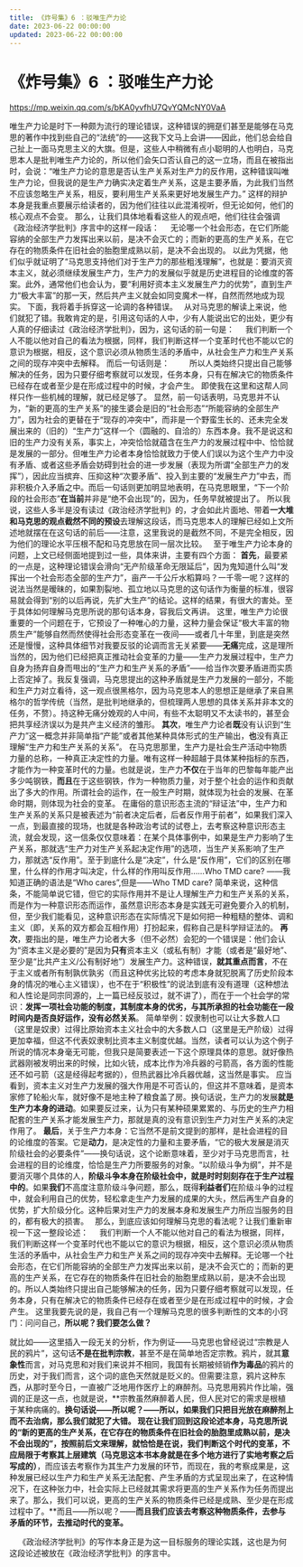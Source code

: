 ```yaml
---
title: 《炸号集》6 ：驳唯生产力论
date: 2023-06-22 00:00:00
updated: 2023-06-22 00:00:00
---
```



# 《炸号集》6 ：驳唯生产力论



https://mp.weixin.qq.com/s/bKA0yvfhU7QvYQMcNY0VaA

唯生产力论是时下一种颇为流行的理论错误，这种错误的拥趸们甚至是能够在马克思的著作中找到些自己的“法统”的——这我下文马上会讲——因此，他们总会给自己扯上一面马克思主义的大旗。但是，这些人中稍微有点小聪明的人也明白，马克思本人是批判唯生产力论的，所以他们会矢口否认自己的这一立场，而且在被指出时，会说：“唯生产力论的意思是否认生产关系对生产力的反作用，这种错误叫唯生产力论，但我说的是生产力确实决定着生产关系，这是主要矛盾，为此我们当然不应该忽略生产关系，相反，要利用生产关系来更好地发展生产力。”
这样的辩护本身是我重点要展示给读者的，因为他们往往以此混淆视听，但无论如何，他们的核心观点不会变。
那么，让我们具体地看看这些人的观点吧，他们往往会强调《政治经济学批判》序言中的这样一段话：
    无论哪一个社会形态，在它们所能容纳的全部生产力发挥出来以前，是决不会灭亡的；而新的更高的生产关系，在它存在的物质条件在旧社会的胎胞里成熟以前，是决不会出现的。
以此为凭据，他们似乎就证明了“马克思支持他们对于生产力的那些粗浅理解”，也就是：要消灭资本主义，就必须继续发展生产力，生产力的发展似乎就是历史进程目的论维度的答案。此外，通常他们也会认为，要“利用好资本主义发展生产力的优势”，直到生产力“极大丰富”的那一天，然后共产主义就会如同变魔术一样，自然而然地成为现实。
下面，我将着手拆穿这一论调的各种错误。
 
从对马克思的解读上来说，他们就犯了错。我敢肯定的是，引用这句话的人中，少有人能说出它的出处，更少有人真的仔细读过《政治经济学批判》，因为，这句话的前一句是：
    我们判断一个人不能以他对自己的看法为根据，同样，我们判断这样一个变革时代也不能以它的意识为根据，相反，这个意识必须从物质生活的矛盾中，从社会生产力和生产关系之间的现存冲突中去解释。
而后一句话则是：
        所以人类始终只提出自己能够解决的任务，因为只要仔细考察就可以发现，任务本身，只有在解决它的物质条件已经存在或者至少是在形成过程中的时候，才会产生。
即使我在这里和这帮人同样只作一些机械的理解，就已经足够了。
显然，前一句话表明，马克思并不认为，“新的更高的生产关系”的接生婆会是旧的“社会形态”“所能容纳的全部生产力”，因为社会的更替在于“现存的冲突中”，而非是一个野蛮生长的、还未完全发展出来的（旧的）“生产力”这样一个（圆融的、自洽的）东西本身。我不是说这和旧的生产力没有关系，事实上，冲突恰恰就蕴含在生产力的发展过程中中、恰恰就是发展的一部分。但唯生产力论者本身恰恰就致力于使人们误以为这个生产力中没有矛盾、或者这些矛盾会妨碍到社会的进一步发展（表现为所谓“全部生产力的发挥”），因此应当摈弃、压抑这种“次要矛盾”、投入到主要的“发展生产力”中去，而非积极介入矛盾之中。而后一句话则更加明显地表明，在马克思眼里，“下一个阶段的社会形态”**在当前**并非是“绝不会出现”的，因为，任务早就被提出了。
所以我说，这些人多半是没有读过《政治经济学批判》的，才会如此片面地、带着**一大堆和马克思的观点截然不同的预设**去理解这段话，而马克思本人的理解已经如上文所述地就摆在在这句话的前后——注意，这里我说的是截然不同，不是完全相反，因为他们的理论水平压根不配和马克思放在同一层次比较。
 
至于唯生产力论本身的问题，上文已经侧面地提到过一些，具体来讲，主要有四个方面：
**首先**，最要紧的一点是，这种理论错误会滑向“无产阶级革命无限延后”，因为鬼知道什么叫“发挥出一个社会形态全部的生产力”，亩产一千公斤水稻算吗？一千零一呢？这样的说法当然是暧昧的，如果割裂地、孤立地以马克思的这句话作为衡量的标准，很容易就会得到“别的以后再说，先扩大生产”的结论。这样的结果，有很大的害处。至于具体如何理解马克思所说的那句话本身，容我后文再讲。
这里，唯生产力论很重要的一个问题在于，它预设了一种唯心的力量，这种力量会保证“极大丰富的物质生产”能够自然而然使得社会形态变革在一夜间——或者几十年里，到底是突然还是慢慢，这种具体细节对我要反驳的论调而言无关紧要——**无痛**完成，这是理所当然的，因为他们已经把真正推动社会变革的力量——生产力发展过程中，生产力自身为扬弃自身而甩出的“生产力和生产关系的矛盾”——给当作次要矛盾进而实质上否定掉了。我反复强调，马克思提出的这种矛盾就是生产力发展的一部分，不能和生产力对立看待，这一观点很黑格尔，因为马克思本人的思想正是继承了来自黑格尔的哲学传统（当然，是批判地继承的，但梳理两人思想的具体关系并非本文的任务，不赘）。持这种无痛分娩观的人中间，有些不太聪明又不太读书的，甚至会把共享经济误以为是共产主义经济的雏形。
**其次**，唯生产力论者**既**没有认识到“生产力”这一概念并非简单指“产能”或者其他某种具体形式的生产输出，**也**没有真正理解“生产力和生产关系的关系”。
在马克思那里，生产力是社会生产活动中物质力量的总称，一种真正决定性的力量。唯有这样一种超越于具体某种指标的东西，才能作为一种变革时代的力量。也就是说，生产力**不仅**在于当年的巴黎每年能产出多少吨钢铁，**而且**在于这些钢铁，作为一种物质力量，对于整个社会的运作和贡献出了多大的作用。所谓社会的运作，在一般生产时期，就体现为社会的发展、在革命时期，则体现为社会的变革。
在庸俗的意识形态主流的“辩证法”中，生产力和生产关系的关系只是被表述为“前者决定后者，后者反作用于前者”，如果我们深入一点，到最直接的现场，也就是各种政治考试的试卷上，去考察这种意识形态主流，就会发现，这一信条仅仅意味着：在某个具体事例中，如果是生产力影响了生产关系，那就选“生产力对生产关系起决定作用”的选项，当生产关系影响了生产力，那就选“反作用”。至于到底什么是“决定”，什么是“反作用”，它们的区别在哪里，什么样的作用才叫决定，什么样的作用叫反作用……Who TMD care?
——我知道正确的语法是“Who cares”,但是——Who TMD care?
简单来说，这种信条，不能简单说它错，但它的实际作用并不是让人理解生产力和生产关系的关系，而是作为一种意识形态而运作，虽然意识形态本身是实践无可避免要介入的机制，但，至少我们能看见，这种意识形态在实际情况下是如何把一种粗糙的整体、调和主义（即，关系的双方都会互相作用）打扮起来，假称自己是科学辩证法的。
**再次**，要指出的是，唯生产力论者大多（但不必然）会犯的一个错误是：他们会认为“资本主义是必要的”是因为**只有**资本主义（或私有制）才能（或者是“最好地”、至少是“比共产主义/公有制好地”）发展生产力。这种错误，**就其重点而言**，不在于主义或者所有制孰优孰劣（而且这种优劣比较的考虑本身就犯脱离了历史阶段本身的情况的唯心主义错误），也不在于“积极性”的说法到底有没有道理（这种想法和人性论是同宗同源的，上一篇已经反驳过，就不讲了），而在于一个社会学的常识：**发挥一项社会功能的制度，其制度本身的优劣，与其所承担的社会功能在一段时间内是否良好运作，没有必然关系**。
简单举例：奴隶制也可以让大多数人口（这里是奴隶）过得比原始资本主义社会中的大多数人口（这里是无产阶级）过得更加幸福，但这不代表奴隶制比资本主义制度优越。当然，读者可以认为这个例子所说的情况本身毫无可能，但我只是简要表述一下这个原理具体的意思。就好像热武器刚被发明出来的时候，比如火铳，成本比作为冷兵器的弓箭高，各方面的性能还不如弓箭（这是经得起考据的），但热武器比冷兵器优越，这当然是事实。
应当看到，资本主义对生产力发展的强大作用是不可否认的，但这并不意味着，是资本家修了轮船火车，就好像不是地主种了粮食盖了房。换句话说，生产力的发展**就是生产力本身的进动**。如果要反过来，认为只有某种硕果累累的、与历史的生产力相配套的生产关系才能发展生产力，那就是真的没有意识到生产力对生产关系的决定作用了。
**最后**，关于生产力本身：它当然不是前文提到的那样，是社会进程的目的论维度的答案。它是**动力**，是决定性的力量和主要矛盾，“它的极大发展是消灭阶级社会的必要条件”——换句话说，这个论断意味着，至少对于马克思而言，社会进程的目的论维度，恰恰是生产力所要服务的对象。“以阶级斗争为纲”，并不是要消灭哪个具体的人，**阶级斗争本身在阶级社会中，就是时时刻刻存在于生产过程中的**。如果**我们**不高度注意阶级斗争问题，那么，既得**利益者们**在阶级斗争的过程中，就会利用自己的优势，轻松拿走生产力发展的成果的大头，然后再生产自身的优势，扩大阶级分化。这种后果对生产力的发展本身和发展生产力所应当服务的目的，都有极大的损害。
 
那么，到底应该如何理解马克思的看法呢？让我们重新审视一下这一整段论述：
    我们判断一个人不能以他对自己的看法为根据，同样，我们判断这样一个变革时代也不能以它的意识为根据，相反，这个意识必须从物质生活的矛盾中，从社会生产力和生产关系之间的现存冲突中去解释。无论哪一个社会形态，在它们所能容纳的全部生产力发挥出来以前，是决不会灭亡的；而新的更高的生产关系，在它存在的物质条件在旧社会的胎胞里成熟以前，是决不会出现的。所以人类始终只提出自己能够解决的任务，因为只要仔细考察就可以发现，任务本身，只有在解决它的物质条件已经存在或者至少是在形成过程中的时候，才会产生。
这里我要先说的是，我自己有一个理解马克思的很多判断性的文本的小窍门：问问自己，**所以呢？我们要怎么做？**

就比如——这里插入一段无关的分析，作为例证——马克思也曾经说过“宗教是人民的鸦片”，这句话**不是在批判宗教**，甚至不是在简单地否定宗教。鸦片，就其**意象性**而言，对马克思和对我们来说并不相同，我国有长期被倾销**作为毒品**的鸦片的历史，对于我们而言，这个词的底色天然就是贬义的。但需要注意，鸦片这种东西，从那时至今日，一直被广泛地用作医疗上的麻醉剂。马克思用鸦片作比喻，强调的正是这一点，也就是说，**宗教虽然麻醉着人民，但人民对它的需求是根植于某种病痛的。**换句话说——所以呢？——所以，如果我们只把目光放在麻醉剂上而不去治病，那么我们就犯了大错。
现在让我们回到这段论述本身，马克思所说的“新的更高的生产关系，在它存在的物质条件在旧社会的胎胞里成熟以前，是决不会出现的”，按照前后文来理解，就恰恰是在说，**我们判断这个时代的变革，不应局限于考察其上层建筑**（马克思这本书本身就是在多个地方进行了实地考察之后写成的）**，而应该去考察作为其生产力发展的环节，而现在，我的考察成果是，这种发展已经以生产力和生产关系无法配套、产生矛盾的方式呈现出来了，在这种情况下，在这种张力中，社会实际上已经就其需求将更高的生产关系作为任务而提出来了。那么，我们可以说，更高的生产关系的物质条件已经是成熟、至少是在形成过程中了。**而且——所以呢？——**而且我们应该去考察这种物质条件，去参与矛盾的环节，去推动时代的变革。**

    《政治经济学批判》的写作本身正是为这一目标服务的理论实践，这也是为何这段论述被放在《政治经济学批判》的序言中。
